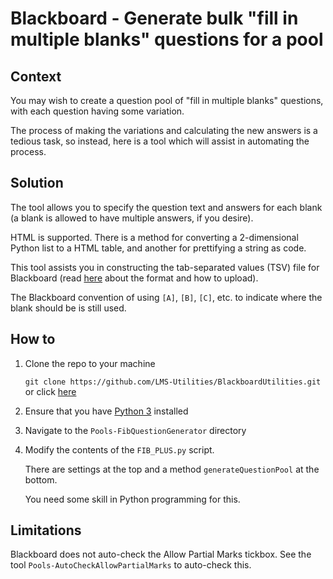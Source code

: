 # Blackboard - Generate bulk "fill in multiple blanks" questions for a pool

## Context

You may wish to create a question pool of "fill in multiple blanks" questions, with each question having some variation.

The process of making the variations and calculating the new answers is a tedious task, so instead, here is a tool which will assist in automating the process.


## Solution

The tool allows you to specify the question text and answers for each blank (a blank is allowed to have multiple answers, if you desire).

HTML is supported. There is a method for converting a 2-dimensional Python list to a HTML table, and another for prettifying a string as code.

This tool assists you in constructing the tab-separated values (TSV) file for Blackboard (read [here](https://help.blackboard.com/Learn/Instructor/Tests_Pools_Surveys/Reuse_Questions/Upload_Questions) about the format and how to upload).

The Blackboard convention of using `[A]`, `[B]`, `[C]`, etc. to indicate where the blank should be is still used.


## How to

1. Clone the repo to your machine

   `git clone https://github.com/LMS-Utilities/BlackboardUtilities.git` or click [here](https://github.com/LMS-Utilities/BlackboardUtilities/archive/master.zip)

2. Ensure that you have [Python 3](https://www.python.org/downloads/) installed

3. Navigate to the `Pools-FibQuestionGenerator` directory

4. Modify the contents of the `FIB_PLUS.py` script. 
   
   There are settings at the top and a method `generateQuestionPool` at the bottom. 
   
   You need some skill in Python programming for this.
    

## Limitations

Blackboard does not auto-check the Allow Partial Marks tickbox. See the tool `Pools-AutoCheckAllowPartialMarks` to auto-check this.
